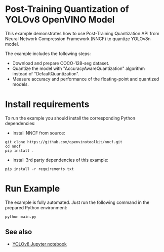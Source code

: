 # Post-Training Quantization of YOLOv8 OpenVINO Model

This example demonstrates how to use Post-Training Quantization API from Neural Network Compression Framework (NNCF) to quantize YOLOv8n model.

The example includes the following steps:

- Download and prepare COCO-128-seg dataset.
- Quantize the model with "AccuracyAwareQuantization" algorithm instead of "DefaultQuantization".
- Measure accuracy and performance of the floating-point and quantized models.

# Install requirements

To run the example you should install the corresponding Python dependencies:
- Install NNCF from source:
```
git clone https://github.com/openvinotoolkit/nncf.git
cd nncf
pip install .
```
- Install 3rd party dependencies of this example:
```
pip install -r requirements.txt
```

# Run Example

The example is fully automated. Just run the following command in the prepared Python environment:

```
python main.py
```

## See also

- [YOLOv8 Jupyter notebook](https://github.com/openvinotoolkit/openvino_notebooks/tree/main/notebooks/230-yolov8-optimization)
